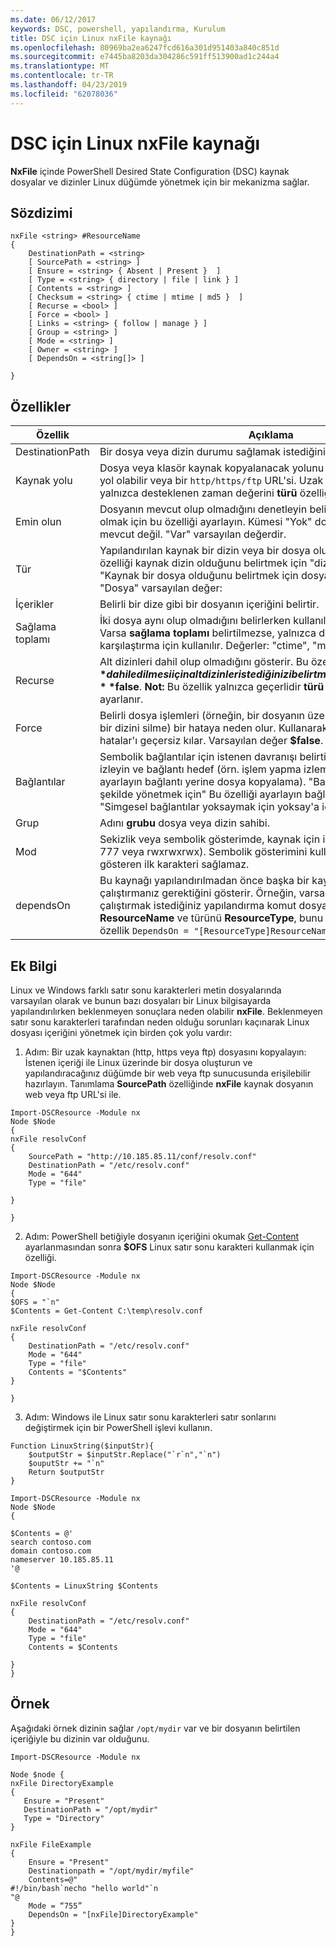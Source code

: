 ```yaml
---
ms.date: 06/12/2017
keywords: DSC, powershell, yapılandırma, Kurulum
title: DSC için Linux nxFile kaynağı
ms.openlocfilehash: 80969ba2ea6247fcd616a301d951403a840c851d
ms.sourcegitcommit: e7445ba8203da304286c591ff513900ad1c244a4
ms.translationtype: MT
ms.contentlocale: tr-TR
ms.lasthandoff: 04/23/2019
ms.locfileid: "62078036"
---
```

# <a name="dsc-for-linux-nxfile-resource"></a>DSC için Linux nxFile kaynağı

**NxFile** içinde PowerShell Desired State Configuration (DSC) kaynak dosyalar ve dizinler Linux düğümde yönetmek için bir mekanizma sağlar.

## <a name="syntax"></a>Sözdizimi

```
nxFile <string> #ResourceName
{
    DestinationPath = <string>
    [ SourcePath = <string> ]
    [ Ensure = <string> { Absent | Present }  ]
    [ Type = <string> { directory | file | link } ]
    [ Contents = <string> ]
    [ Checksum = <string> { ctime | mtime | md5 }  ]
    [ Recurse = <bool> ]
    [ Force = <bool> ]
    [ Links = <string> { follow | manage } ]
    [ Group = <string> ]
    [ Mode = <string> ]
    [ Owner = <string> ]
    [ DependsOn = <string[]> ]

}
```

## <a name="properties"></a>Özellikler

|  Özellik |  Açıklama |
|---|---|
| DestinationPath| Bir dosya veya dizin durumu sağlamak istediğiniz konumu belirtir.|
| Kaynak yolu| Dosya veya klasör kaynak kopyalanacak yolunu belirtir. Bu yol, yerel bir yol olabilir veya bir `http/https/ftp` URL'si. Uzak `http/https/ftp` URL'leri, yalnızca desteklenen zaman değerini **türü** özelliği dosyasıdır.|
| Emin olun| Dosyanın mevcut olup olmadığını denetleyin belirler. "Var" dosyası var. olmak için bu özelliği ayarlayın. Kümesi "Yok" dosya sağlamak için mevcut değil. "Var" varsayılan değerdir.|
| Tür| Yapılandırılan kaynak bir dizin veya bir dosya olup olmadığını belirtir. Bu özelliği kaynak dizin olduğunu belirtmek için "dizin" olarak ayarlayın. "Kaynak bir dosya olduğunu belirtmek için dosya için" olarak ayarlayın. "Dosya" varsayılan değer:|
| İçerikler| Belirli bir dize gibi bir dosyanın içeriğini belirtir.|
| Sağlama toplamı| İki dosya aynı olup olmadığını belirlerken kullanılacak türünü tanımlar. Varsa **sağlama toplamı** belirtilmezse, yalnızca dosya veya dizin adı, karşılaştırma için kullanılır. Değerler: "ctime", "mtime" veya "md5".|
| Recurse| Alt dizinleri dahil olup olmadığını gösterir. Bu özellik kümesine **$true** dahil edilmesi için alt dizinler istediğinizi belirtmek için. Varsayılan değer **$false**. **Not:** Bu özellik yalnızca geçerlidir **türü** özelliği dizinine ayarlanır.|
| Force| Belirli dosya işlemleri (örneğin, bir dosyanın üzerine veya boş olmayan bir dizini silme) bir hataya neden olur. Kullanarak **zorla** özelliği, bu tür hatalar'ı geçersiz kılar. Varsayılan değer **$false**.|
| Bağlantılar| Sembolik bağlantılar için istenen davranışı belirtir. "Sembolik bağlantıları izleyin ve bağlantı hedef (örn. işlem yapma izlemek için" Bu özelliği ayarlayın bağlantı yerine dosya kopyalama). "Bağlantıya (ör. davranacak şekilde yönetmek için" Bu özelliği ayarlayın bağlantıya Kopyala). "Simgesel bağlantılar yoksaymak için yoksay'a için" Bu özelliği ayarlayın.|
| Grup| Adını **grubu** dosya veya dizin sahibi.|
| Mod| Sekizlik veya sembolik gösterimde, kaynak için izinleri belirtir. (örneğin, 777 veya rwxrwxrwx). Sembolik gösterimini kullanarak, dizin veya dosya gösteren ilk karakteri sağlamaz.|
| dependsOn | Bu kaynağı yapılandırılmadan önce başka bir kaynak yapılandırmasını çalıştırmanız gerektiğini gösterir. Örneğin, varsa **kimliği** kaynağın çalıştırmak istediğiniz yapılandırma komut dosyası bloğu ilk. **ResourceName** ve türünü **ResourceType**, bunu kullanarak söz dizimi özellik `DependsOn = "[ResourceType]ResourceName"`.|

## <a name="additional-information"></a>Ek Bilgi


Linux ve Windows farklı satır sonu karakterleri metin dosyalarında varsayılan olarak ve bunun bazı dosyaları bir Linux bilgisayarda yapılandırılırken beklenmeyen sonuçlara neden olabilir __nxFile__. Beklenmeyen satır sonu karakterleri tarafından neden olduğu sorunları kaçınarak Linux dosyası içeriğini yönetmek için birden çok yolu vardır:

1. Adım: Bir uzak kaynaktan (http, https veya ftp) dosyasını kopyalayın: İstenen içeriği ile Linux üzerinde bir dosya oluşturun ve yapılandıracağınız düğümde bir web veya ftp sunucusunda erişilebilir hazırlayın. Tanımlama __SourcePath__ özelliğinde __nxFile__ kaynak dosyanın web veya ftp URL'si ile.

```
Import-DSCResource -Module nx
Node $Node
{
nxFile resolvConf
{
    SourcePath = "http://10.185.85.11/conf/resolv.conf"
    DestinationPath = "/etc/resolv.conf"
    Mode = "644"
    Type = "file"

}

}
```


2. Adım: PowerShell betiğiyle dosyanın içeriğini okumak [Get-Content](https://technet.microsoft.com/library/hh849787.aspx) ayarlanmasından sonra __$OFS__ Linux satır sonu karakteri kullanmak için özelliği.


```
Import-DSCResource -Module nx
Node $Node
{
$OFS = "`n"
$Contents = Get-Content C:\temp\resolv.conf

nxFile resolvConf
{
    DestinationPath = "/etc/resolv.conf"
    Mode = "644"
    Type = "file"
    Contents = "$Contents"
}

}
```


3. Adım: Windows ile Linux satır sonu karakterleri satır sonlarını değiştirmek için bir PowerShell işlevi kullanın.

```
Function LinuxString($inputStr){
    $outputStr = $inputStr.Replace("`r`n","`n")
    $ouputStr += "`n"
    Return $outputStr
}

Import-DSCResource -Module nx
Node $Node
{

$Contents = @'
search contoso.com
domain contoso.com
nameserver 10.185.85.11
'@

$Contents = LinuxString $Contents

nxFile resolvConf
{
    DestinationPath = "/etc/resolv.conf"
    Mode = "644"
    Type = "file"
    Contents = $Contents

}
}
```

## <a name="example"></a>Örnek

Aşağıdaki örnek dizinin sağlar `/opt/mydir` var ve bir dosyanın belirtilen içeriğiyle bu dizinin var olduğunu.

```
Import-DSCResource -Module nx

Node $node {
nxFile DirectoryExample
{
   Ensure = "Present"
   DestinationPath = "/opt/mydir"
   Type = "Directory"
}

nxFile FileExample
{
    Ensure = "Present"
    Destinationpath = "/opt/mydir/myfile"
    Contents=@"
#!/bin/bash`necho "hello world"`n
"@
    Mode = “755”
    DependsOn = "[nxFile]DirectoryExample"
}
}
```
